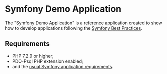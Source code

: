 Symfony Demo Application
========================

The "Symfony Demo Application" is a reference application created to show how
to develop applications following the [Symfony Best Practices][1].

Requirements
------------

  * PHP 7.2.9 or higher;
  * PDO-Psql PHP extension enabled;
  * and the [usual Symfony application requirements][2].

[1]: https://symfony.com/doc/current/best_practices.html
[2]: https://symfony.com/doc/current/reference/requirements.html

